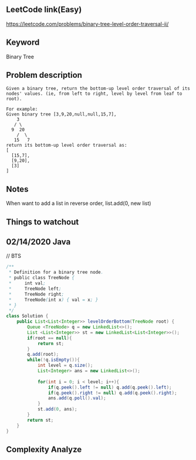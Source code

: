 ## LeetCode link(Easy)
https://leetcode.com/problems/binary-tree-level-order-traversal-ii/

## Keyword
Binary Tree

## Problem description
```
Given a binary tree, return the bottom-up level order traversal of its nodes' values. (ie, from left to right, level by level from leaf to root).

For example:
Given binary tree [3,9,20,null,null,15,7],
    3
   / \
  9  20
    /  \
   15   7
return its bottom-up level order traversal as:
[
  [15,7],
  [9,20],
  [3]
]
```



## Notes
When want to add a list in reverse order, list.add(0, new list)

## Things to watchout


## 02/14/2020 Java
// BTS
```java
/**
 * Definition for a binary tree node.
 * public class TreeNode {
 *     int val;
 *     TreeNode left;
 *     TreeNode right;
 *     TreeNode(int x) { val = x; }
 * }
 */
class Solution {
    public List<List<Integer>> levelOrderBottom(TreeNode root) {
        Queue <TreeNode> q = new LinkedList<>();
        List <List<Integer>> st = new LinkedList<List<Integer>>();
        if(root == null){
            return st;
        }
        q.add(root);
        while(!q.isEmpty()){
            int level = q.size();
            List<Integer> ans = new LinkedList<>();
            
            for(int i = 0; i < level; i++){
                if(q.peek().left != null) q.add(q.peek().left);
                if(q.peek().right != null) q.add(q.peek().right);
                ans.add(q.poll().val);
            }
            st.add(0, ans);
        }
        return st;
    }
}

```
## Complexity Analyze

